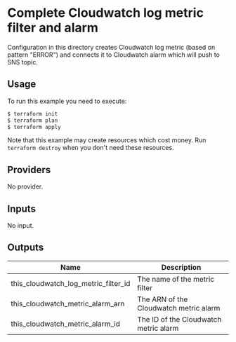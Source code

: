 # Complete Cloudwatch log metric filter and alarm

Configuration in this directory creates Cloudwatch log metric (based on pattern "ERROR") and connects it to Cloudwatch alarm which will push to SNS topic.

## Usage

To run this example you need to execute:

```bash
$ terraform init
$ terraform plan
$ terraform apply
```

Note that this example may create resources which cost money. Run `terraform destroy` when you don't need these resources.

<!-- BEGINNING OF PRE-COMMIT-TERRAFORM DOCS HOOK -->
## Providers

No provider.

## Inputs

No input.

## Outputs

| Name | Description |
|------|-------------|
| this\_cloudwatch\_log\_metric\_filter\_id | The name of the metric filter |
| this\_cloudwatch\_metric\_alarm\_arn | The ARN of the Cloudwatch metric alarm |
| this\_cloudwatch\_metric\_alarm\_id | The ID of the Cloudwatch metric alarm |

<!-- END OF PRE-COMMIT-TERRAFORM DOCS HOOK -->
